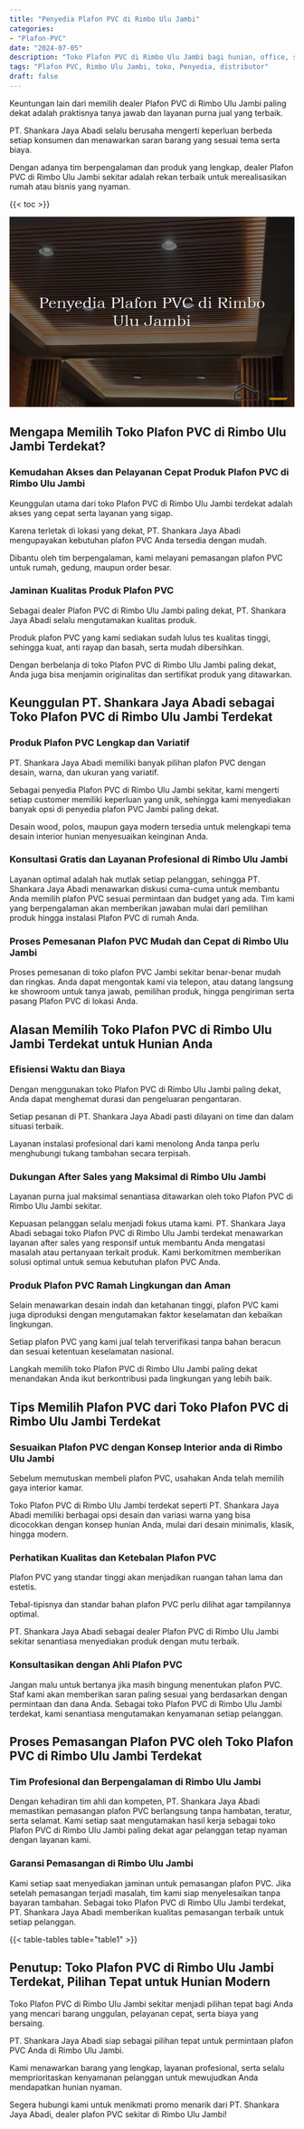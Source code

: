 ```yaml
---
title: "Penyedia Plafon PVC di Rimbo Ulu Jambi"
categories: 
- "Plafon-PVC"
date: "2024-07-05"
description: "Toko Plafon PVC di Rimbo Ulu Jambi bagi hunian, office, serta gerai. Produk berkualitas, beragam motif, warna elegan, dengan servis pemasangan dikerjakan oleh tenaga ahli profesional dan kepastian resmi!|Jasa penyediaan Plafon PVC di Rimbo Ulu Jambi untuk keperluan tempat tinggal, kantor, maupun ritel, dengan plafon terbaik dan instalasi oleh tenaga ahli ahli dan jaminan resmi.|Solusi Plafon PVC di Rimbo Ulu Jambi yang terpercaya untuk tempat tinggal, office, dan ritel, bersama material unggulan dan penempatan oleh tenaga ahli ahli dan garansi resmi.|Penyediaan Plafon PVC di Rimbo Ulu Jambi bagi hunian, kantor, dan toko, beserta produk unggulan dan instalasi oleh tim ahli, lengkap dengan jaminan resmi.}"
tags: "Plafon PVC, Rimbo Ulu Jambi, toko, Penyedia, distributor"
draft: false
---
```


Keuntungan lain dari memilih dealer Plafon PVC di Rimbo Ulu Jambi paling dekat adalah praktisnya tanya jawab dan layanan purna jual yang terbaik.

PT. Shankara Jaya Abadi selalu berusaha mengerti keperluan berbeda setiap konsumen dan menawarkan saran barang yang sesuai tema serta biaya.

Dengan adanya tim berpengalaman dan produk yang lengkap, dealer Plafon PVC di Rimbo Ulu Jambi sekitar adalah rekan terbaik untuk merealisasikan rumah atau bisnis yang nyaman.

{{< toc >}}

![Penyedia Plafon PVC di Rimbo Ulu Jambi](/images/Plafon-PVC/Penyedia-Plafon-PVC-di-Rimbo-Ulu-Jambi.png)


## Mengapa Memilih Toko Plafon PVC di Rimbo Ulu Jambi Terdekat?

### Kemudahan Akses dan Pelayanan Cepat Produk Plafon PVC di Rimbo Ulu Jambi

Keunggulan utama dari toko Plafon PVC di Rimbo Ulu Jambi terdekat adalah akses yang cepat serta layanan yang sigap.

Karena terletak di lokasi yang dekat, PT. Shankara Jaya Abadi mengupayakan kebutuhan plafon PVC Anda tersedia dengan mudah.

Dibantu oleh tim berpengalaman, kami melayani pemasangan plafon PVC untuk rumah, gedung, maupun order besar.

### Jaminan Kualitas Produk Plafon PVC

Sebagai dealer Plafon PVC di Rimbo Ulu Jambi paling dekat, PT. Shankara Jaya Abadi selalu mengutamakan kualitas produk.

Produk plafon PVC yang kami sediakan sudah lulus tes kualitas tinggi, sehingga kuat, anti rayap dan basah, serta mudah dibersihkan.

Dengan berbelanja di toko Plafon PVC di Rimbo Ulu Jambi paling dekat, Anda juga bisa menjamin originalitas dan sertifikat produk yang ditawarkan.

## Keunggulan PT. Shankara Jaya Abadi sebagai Toko Plafon PVC di Rimbo Ulu Jambi Terdekat

### Produk Plafon PVC Lengkap dan Variatif

PT. Shankara Jaya Abadi memiliki banyak pilihan plafon PVC dengan desain, warna, dan ukuran yang variatif.

Sebagai penyedia Plafon PVC di Rimbo Ulu Jambi sekitar, kami mengerti setiap customer memiliki keperluan yang unik, sehingga kami menyediakan banyak opsi di penyedia plafon PVC Jambi paling dekat.

Desain wood, polos, maupun gaya modern tersedia untuk melengkapi tema desain interior hunian menyesuaikan keinginan Anda.

### Konsultasi Gratis dan Layanan Profesional di Rimbo Ulu Jambi

Layanan optimal adalah hak mutlak setiap pelanggan, sehingga PT. Shankara Jaya Abadi menawarkan diskusi cuma-cuma untuk membantu Anda memilih plafon PVC sesuai permintaan dan budget yang ada. Tim kami yang berpengalaman akan memberikan jawaban mulai dari pemilihan produk hingga instalasi Plafon PVC di rumah Anda.

### Proses Pemesanan Plafon PVC Mudah dan Cepat di Rimbo Ulu Jambi

Proses pemesanan di toko plafon PVC Jambi sekitar benar-benar mudah dan ringkas. Anda dapat mengontak kami via telepon, atau datang langsung ke showroom untuk tanya jawab, pemilihan produk, hingga pengiriman serta pasang Plafon PVC di lokasi Anda.

## Alasan Memilih Toko Plafon PVC di Rimbo Ulu Jambi Terdekat untuk Hunian Anda

### Efisiensi Waktu dan Biaya

Dengan menggunakan toko Plafon PVC di Rimbo Ulu Jambi paling dekat, Anda dapat menghemat durasi dan pengeluaran pengantaran.

Setiap pesanan di PT. Shankara Jaya Abadi pasti dilayani on time dan dalam situasi terbaik.

Layanan instalasi profesional dari kami menolong Anda tanpa perlu menghubungi tukang tambahan secara terpisah.

### Dukungan After Sales yang Maksimal di Rimbo Ulu Jambi

Layanan purna jual maksimal senantiasa ditawarkan oleh toko Plafon PVC di Rimbo Ulu Jambi sekitar.

Kepuasan pelanggan selalu menjadi fokus utama kami. PT. Shankara Jaya Abadi sebagai toko Plafon PVC di Rimbo Ulu Jambi terdekat menawarkan layanan after sales yang responsif untuk membantu Anda mengatasi masalah atau pertanyaan terkait produk. Kami berkomitmen memberikan solusi optimal untuk semua kebutuhan plafon PVC Anda.

### Produk Plafon PVC Ramah Lingkungan dan Aman

Selain menawarkan desain indah dan ketahanan tinggi, plafon PVC kami juga diproduksi dengan mengutamakan faktor keselamatan dan kebaikan lingkungan.

Setiap plafon PVC yang kami jual telah terverifikasi tanpa bahan beracun dan sesuai ketentuan keselamatan nasional.

Langkah memilih toko Plafon PVC di Rimbo Ulu Jambi paling dekat menandakan Anda ikut berkontribusi pada lingkungan yang lebih baik.

## Tips Memilih Plafon PVC dari Toko Plafon PVC di Rimbo Ulu Jambi Terdekat

### Sesuaikan Plafon PVC dengan Konsep Interior anda di Rimbo Ulu Jambi

Sebelum memutuskan membeli plafon PVC, usahakan Anda telah memilih gaya interior kamar.

Toko Plafon PVC di Rimbo Ulu Jambi terdekat seperti PT. Shankara Jaya Abadi memiliki berbagai opsi desain dan variasi warna yang bisa dicocokkan dengan konsep hunian Anda, mulai dari desain minimalis, klasik, hingga modern.

### Perhatikan Kualitas dan Ketebalan Plafon PVC

Plafon PVC yang standar tinggi akan menjadikan ruangan tahan lama dan estetis.

Tebal-tipisnya dan standar bahan plafon PVC perlu dilihat agar tampilannya optimal.

PT. Shankara Jaya Abadi sebagai dealer Plafon PVC di Rimbo Ulu Jambi sekitar senantiasa menyediakan produk dengan mutu terbaik.

### Konsultasikan dengan Ahli Plafon PVC

Jangan malu untuk bertanya jika masih bingung menentukan plafon PVC. Staf kami akan memberikan saran paling sesuai yang berdasarkan dengan permintaan dan dana Anda. Sebagai toko Plafon PVC di Rimbo Ulu Jambi terdekat, kami senantiasa mengutamakan kenyamanan setiap pelanggan.

## Proses Pemasangan Plafon PVC oleh Toko Plafon PVC di Rimbo Ulu Jambi Terdekat

### Tim Profesional dan Berpengalaman di Rimbo Ulu Jambi

Dengan kehadiran tim ahli dan kompeten, PT. Shankara Jaya Abadi memastikan pemasangan plafon PVC berlangsung tanpa hambatan, teratur, serta selamat. Kami setiap saat mengutamakan hasil kerja sebagai toko Plafon PVC di Rimbo Ulu Jambi paling dekat agar pelanggan tetap nyaman dengan layanan kami.

### Garansi Pemasangan di Rimbo Ulu Jambi

Kami setiap saat menyediakan jaminan untuk pemasangan plafon PVC. Jika setelah pemasangan terjadi masalah, tim kami siap menyelesaikan tanpa bayaran tambahan. Sebagai toko Plafon PVC di Rimbo Ulu Jambi terdekat, PT. Shankara Jaya Abadi memberikan kualitas pemasangan terbaik untuk setiap pelanggan.

{{< table-tables table="table1" >}}

## Penutup: Toko Plafon PVC di Rimbo Ulu Jambi Terdekat, Pilihan Tepat untuk Hunian Modern

Toko Plafon PVC di Rimbo Ulu Jambi sekitar menjadi pilihan tepat bagi Anda yang mencari barang unggulan, pelayanan cepat, serta biaya yang bersaing.

PT. Shankara Jaya Abadi siap sebagai pilihan tepat untuk permintaan plafon PVC Anda di Rimbo Ulu Jambi.

Kami menawarkan barang yang lengkap, layanan profesional, serta selalu memprioritaskan kenyamanan pelanggan untuk mewujudkan Anda mendapatkan hunian nyaman.

Segera hubungi kami untuk menikmati promo menarik dari PT. Shankara Jaya Abadi, dealer plafon PVC sekitar di Rimbo Ulu Jambi!